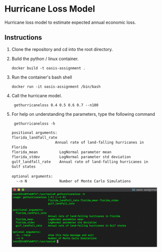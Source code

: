 # Hurricane Loss Model

Hurricane loss model to estimate expected annual economic loss.

## Instructions
1. Clone the repository and cd into the root directory.
2. Build the python / linux container.
    ``` 
    docker build -t oasis-assignment .
    ```
3. Run the container's bash shell
    ```
    docker run -it oasis-assignment /bin/bash
    ```
4. Call the hurricane model.
   
   ```
    gethurricaneloss 0.4 0.5 0.6 0.7 --n100
   ```
5. For help on understanding the parameters, type the following command
   ```
    gethurricaneloss -h
   ```
    
    ```
    positional arguments:
    florida_landfall_rate
                        Annual rate of land-falling hurricanes in Florida
    florida_mean          LogNormal parameter mean
    florida_stdev         LogNormal parameter std deviation
    gulf_landfall_rate    Annual rate of land-falling hurricanes in Gulf states
    
    optional arguments:
      --n N               Number of Monte Carlo Simulations
    ```
   
    ![gethurricaneloss](img/help.png?raw=true)
   
   
